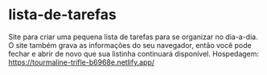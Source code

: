 # lista-de-tarefas
Site para criar uma pequena lista de tarefas para se organizar no dia-a-dia.
O site também grava as informações do seu navegador, então você pode fechar e abrir de novo que sua listinha continuará disponível.
Hospedagem: https://tourmaline-trifle-b6968e.netlify.app/
